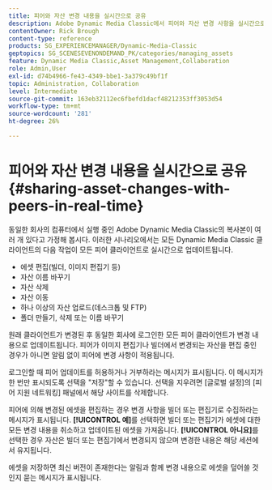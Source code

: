 ```yaml
---
title: 피어와 자산 변경 내용을 실시간으로 공유
description: Adobe Dynamic Media Classic에서 피어와 자산 변경 사항을 실시간으로 공유하는 방법을 알아봅니다.
contentOwner: Rick Brough
content-type: reference
products: SG_EXPERIENCEMANAGER/Dynamic-Media-Classic
geptopics: SG_SCENESEVENONDEMAND_PK/categories/managing_assets
feature: Dynamic Media Classic,Asset Management,Collaboration
role: Admin,User
exl-id: d74b4966-fe43-4349-bbe1-3a379c49bf1f
topic: Administration, Collaboration
level: Intermediate
source-git-commit: 163eb32112ec6fbefd1dacf48212353ff3053d54
workflow-type: tm+mt
source-wordcount: '281'
ht-degree: 26%

---
```


# 피어와 자산 변경 내용을 실시간으로 공유{#sharing-asset-changes-with-peers-in-real-time}

동일한 회사의 컴퓨터에서 실행 중인 Adobe Dynamic Media Classic의 복사본이 여러 개 있다고 가정해 봅시다. 이러한 시나리오에서는 모든 Dynamic Media Classic 클라이언트의 다음 작업이 모든 피어 클라이언트로 실시간으로 업데이트됩니다.

* 에셋 편집(빌더, 이미지 편집기 등)
* 자산 이름 바꾸기
* 자산 삭제
* 자산 이동
* 하나 이상의 자산 업로드(데스크톱 및 FTP)
* 폴더 만들기, 삭제 또는 이름 바꾸기

원래 클라이언트가 변경된 후 동일한 회사에 로그인한 모든 피어 클라이언트가 변경 내용으로 업데이트됩니다. 피어가 이미지 편집기나 빌더에서 변경되는 자산을 편집 중인 경우가 아니면 알림 없이 피어에 변경 사항이 적용됩니다.

로그인할 때 피어 업데이트를 허용하거나 거부하라는 메시지가 표시됩니다. 이 메시지가 한 번만 표시되도록 선택을 &quot;저장&quot;할 수 있습니다. 선택을 지우려면 [글로벌 설정]의 [피어 지원 네트워킹] 패널에서 해당 사이트를 삭제합니다.

피어에 의해 변경된 에셋을 편집하는 경우 변경 사항을 빌더 또는 편집기로 수집하라는 메시지가 표시됩니다. **[!UICONTROL 예]**&#x200B;를 선택하면 빌더 또는 편집기가 에셋에 대한 모든 변경 내용을 취소하고 업데이트된 에셋을 가져옵니다. **[!UICONTROL 아니요]**&#x200B;를 선택한 경우 자산은 빌더 또는 편집기에서 변경되지 않으며 변경한 내용은 해당 세션에서 유지됩니다.

에셋을 저장하면 최신 버전이 존재한다는 알림과 함께 변경 내용으로 에셋을 덮어쓸 것인지 묻는 메시지가 표시됩니다.
